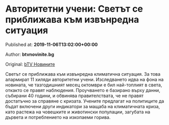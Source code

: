 
# Авторитетни учени: Светът се приближава към извънредна ситуация

Published at: **2019-11-06T13:02:00+00:00**

Author: **btvnovinite.bg**

Original: [bTV Новините](https://btvnovinite.bg/svetut/avtoritetni-ucheni-svetat-se-priblizhava-kam-izvanredna-situacija.html)

Светът се приближава към извънредна климатична ситуация. За това алармират 11 хиляди авторитетни учени.
Изследването идва на фона на новината, че тазгодишният месец октомври е бил най-топлият в света, откакто се правят наблюдения.
Проучването е базирано върху данни, събирани 40 години, и обвинява правителствата, че не правят достатъчно за справяне с кризата. Учените предлагат на политиците да бъдат включени други индикатори за мащаба на климатичната криза, като растежа на човешките и животински популации, загубата на дървета и потреблението на изкопаеми горива.
